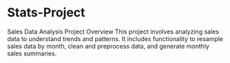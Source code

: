 # Stats-Project
Sales Data Analysis Project Overview This project involves analyzing sales data to understand trends and patterns. It includes functionality to resample sales data by month, clean and preprocess data, and generate monthly sales summaries.
